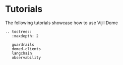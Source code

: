 # Tutorials

The following tutorials showcase how to use Vijil Dome 

```{eval-rst}
.. toctree::
   :maxdepth: 2

   guardrails
   domed-clients
   langchain
   observability
```
